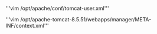 '''vim /opt/apache/conf/tomcat-user.xml'''

<role rolename="admin-gui"/> 
<role rolename="manager-gui"/>
<role rolename="manager-status"/>
<role rolename="manager-script"/>
<role rolename="manager-jmx"/>
<user username="tomcat" 
password="redhat" roles="admin-gui,manager-gui, manager-stats, manager-script, manager-jmx"/>


'''vim /opt/apache-tomcat-8.5.51/webapps/manager/META-INF/context.xml'''

<!--Valve className="org.apache.catalina.valves.RemoteAddrValve" allow="127\.\d+\.\d+\.\d+|::1|0:0:0:0:0:0:0:1" / -->